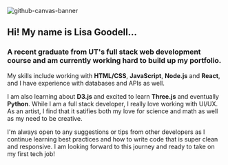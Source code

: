 ![github-canvas-banner](https://user-images.githubusercontent.com/69644797/126412097-665dcb53-edbe-4444-a9fc-b493771f508b.jpg)


## Hi! My name is Lisa Goodell...

### A recent graduate from UT's full stack web development course and am currently working hard to build up my portfolio.

My skills include working with **HTML/CSS**, **JavaScript**, **Node.js** and **React**, and I have experience with databases and APIs as well. 

I am also learning about **D3.js** and excited to learn **Three.js** and eventually **Python**. While I am a full stack developer, I really love working with UI/UX. As an artist, I find that it satifies both my love for science and math as well as my need to be creative.

I'm always open to any suggestions or tips from other developers as I continue learning best practices and how to write code that is super clean and responsive. I am looking forward to this journey and ready to take on my first tech job!

